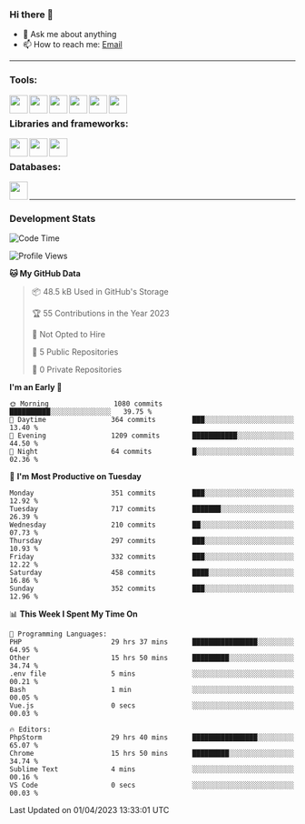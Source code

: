 ### Hi there 👋

- 💬 Ask me about anything
- 📫 How to reach me: [Email]

---

### Tools:
<img align='left' height="32" width="32" src="https://cdn.jsdelivr.net/npm/simple-icons@4.8.0/icons/phpstorm.svg" />
<img align='left' height="32" width="32" src="https://cdn.jsdelivr.net/npm/simple-icons@4.8.0/icons/webstorm.svg" />
<img align='left' height="32" width="32" src="https://cdn.jsdelivr.net/npm/simple-icons@4.8.0/icons/visualstudiocode.svg" />
<img align='left' height="32" width="32" src="https://cdn.jsdelivr.net/npm/simple-icons@4.8.0/icons/sublimetext.svg" />
<img align='left' height="32" width="32" src="https://cdn.jsdelivr.net/npm/simple-icons@4.8.0/icons/laragon.svg" />
<img align='left' height="32" width="32" src="https://cdn.jsdelivr.net/npm/simple-icons@4.8.0/icons/docker.svg" />
<br>

### Libraries and frameworks:
<img align='left' height="32" width="32" src="https://cdn.jsdelivr.net/npm/simple-icons@4.8.0/icons/laravel.svg" />
<img align='left' height="32" width="32" src="https://cdn.jsdelivr.net/npm/simple-icons@4.8.0/icons/vue-dot-js.svg" />
<img align='left' height="32" width="32" src="https://cdn.jsdelivr.net/npm/simple-icons@4.8.0/icons/jquery.svg" />
<br>

### Databases:
<img align='left' height="32" width="32" src="https://cdn.jsdelivr.net/npm/simple-icons@4.8.0/icons/mysql.svg" />
<br>

---
### Development Stats
<!--START_SECTION:waka-->
![Code Time](http://img.shields.io/badge/Code%20Time-1%2C235%20hrs%2020%20mins-blue)

![Profile Views](http://img.shields.io/badge/Profile%20Views-0-blue)

**🐱 My GitHub Data** 

> 📦 48.5 kB Used in GitHub's Storage 
 > 
> 🏆 55 Contributions in the Year 2023
 > 
> 🚫 Not Opted to Hire
 > 
> 📜 5 Public Repositories 
 > 
> 🔑 0 Private Repositories 
 > 
**I'm an Early 🐤** 

```text
🌞 Morning                1080 commits        ██████████░░░░░░░░░░░░░░░   39.75 % 
🌆 Daytime                364 commits         ███░░░░░░░░░░░░░░░░░░░░░░   13.40 % 
🌃 Evening                1209 commits        ███████████░░░░░░░░░░░░░░   44.50 % 
🌙 Night                  64 commits          █░░░░░░░░░░░░░░░░░░░░░░░░   02.36 % 
```
📅 **I'm Most Productive on Tuesday** 

```text
Monday                   351 commits         ███░░░░░░░░░░░░░░░░░░░░░░   12.92 % 
Tuesday                  717 commits         ███████░░░░░░░░░░░░░░░░░░   26.39 % 
Wednesday                210 commits         ██░░░░░░░░░░░░░░░░░░░░░░░   07.73 % 
Thursday                 297 commits         ███░░░░░░░░░░░░░░░░░░░░░░   10.93 % 
Friday                   332 commits         ███░░░░░░░░░░░░░░░░░░░░░░   12.22 % 
Saturday                 458 commits         ████░░░░░░░░░░░░░░░░░░░░░   16.86 % 
Sunday                   352 commits         ███░░░░░░░░░░░░░░░░░░░░░░   12.96 % 
```


📊 **This Week I Spent My Time On** 

```text
💬 Programming Languages: 
PHP                      29 hrs 37 mins      ████████████████░░░░░░░░░   64.95 % 
Other                    15 hrs 50 mins      █████████░░░░░░░░░░░░░░░░   34.74 % 
.env file                5 mins              ░░░░░░░░░░░░░░░░░░░░░░░░░   00.21 % 
Bash                     1 min               ░░░░░░░░░░░░░░░░░░░░░░░░░   00.05 % 
Vue.js                   0 secs              ░░░░░░░░░░░░░░░░░░░░░░░░░   00.03 % 

🔥 Editors: 
PhpStorm                 29 hrs 40 mins      ████████████████░░░░░░░░░   65.07 % 
Chrome                   15 hrs 50 mins      █████████░░░░░░░░░░░░░░░░   34.74 % 
Sublime Text             4 mins              ░░░░░░░░░░░░░░░░░░░░░░░░░   00.16 % 
VS Code                  0 secs              ░░░░░░░░░░░░░░░░░░░░░░░░░   00.03 % 
```


 Last Updated on 01/04/2023 13:33:01 UTC
<!--END_SECTION:waka-->

[huyviet]: https://huyviet.vn/
[EMAIl]: https://mail.google.com/mail/u/0/?fs=1&tf=cm&source=mailto&to=huynguyenviet0110@gmail.com
